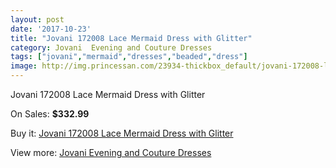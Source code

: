 ```yaml
---
layout: post
date: '2017-10-23'
title: "Jovani 172008 Lace Mermaid Dress with Glitter"
category: Jovani  Evening and Couture Dresses
tags: ["jovani","mermaid","dresses","beaded","dress"]
image: http://img.princessan.com/23934-thickbox_default/jovani-172008-lace-mermaid-dress-with-glitter.jpg
---
```

Jovani 172008 Lace Mermaid Dress with Glitter

On Sales: **$332.99**
<a href="https://www.princessan.com/en/11012-jovani-172008-lace-mermaid-dress-with-glitter.html"><amp-img layout="responsive" width="600" height="600" src="//img.princessan.com/23934-thickbox_default/jovani-172008-lace-mermaid-dress-with-glitter.jpg" alt="Jovani 172008 Lace Mermaid Dress with Glitter 0" /></a>

Buy it: [Jovani 172008 Lace Mermaid Dress with Glitter](https://www.princessan.com/en/11012-jovani-172008-lace-mermaid-dress-with-glitter.html "Jovani 172008 Lace Mermaid Dress with Glitter")

View more: [Jovani  Evening and Couture Dresses](https://www.princessan.com/en/83- "Jovani  Evening and Couture Dresses")